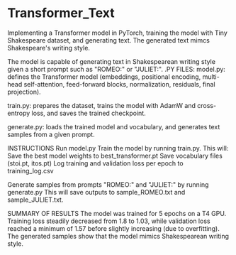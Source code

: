 # Transformer_Text
Implementing a Transformer model in PyTorch,  training the model with Tiny Shakespeare dataset, and generating text.
The generated text mimcs Shakespeare's writing style.

The model is capable of generating text in Shakespearean writing style given a short prompt such as "ROMEO:" or "JULIET:".
.PY FILES:
model.py: defines the Transformer model (embeddings, positional encoding, multi-head self-attention, feed-forward blocks, normalization, residuals, final projection).

train.py: prepares the dataset, trains the model with AdamW and cross-entropy loss, and saves the trained checkpoint.

generate.py: loads the trained model and vocabulary, and generates text samples from a given prompt.

INSTRUCTIONS
Run model.py
Train the model by running train.py.
This will:
Save the best model weights to best_transformer.pt
Save vocabulary files (stoi.pt, itos.pt)
Log training and validation loss per epoch to training_log.csv

Generate samples from prompts "ROMEO:" and "JULIET:" by running generate.py
This will save outputs to sample_ROMEO.txt and sample_JULIET.txt.

SUMMARY OF RESULTS
The model was trained for 5 epochs on a T4 GPU. Training loss steadily decreased from 1.8 to 1.03,
while validation loss reached a minimum of 1.57 before slightly increasing (due to overfitting).
The generated samples show that the model mimics Shakespearean writing style.





